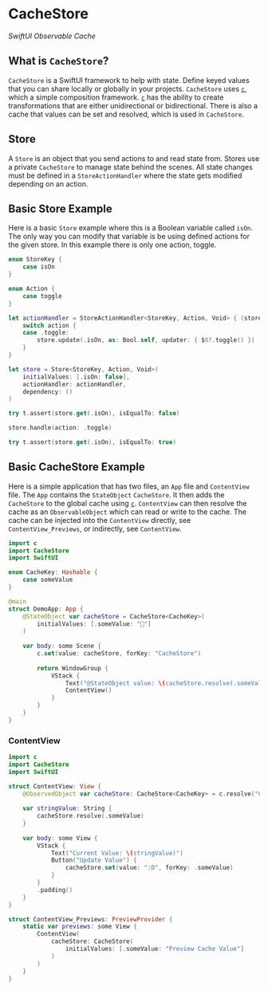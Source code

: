 # CacheStore

*SwiftUI Observable Cache*

## What is `CacheStore`?

`CacheStore` is a SwiftUI framework to help with state. Define keyed values that you can share locally or globally in your projects. `CacheStore` uses [`c`](https://github.com/0xOpenBytes/c), which a simple composition framework. [`c`](https://github.com/0xOpenBytes/c) has the ability to create transformations that are either unidirectional or bidirectional. There is also a cache that values can be set and resolved, which is used in `CacheStore`.

## Store

A `Store` is an object that you send actions to and read state from. Stores use a private `CacheStore` to manage state behind the scenes. All state changes must be defined in a `StoreActionHandler` where the state gets modified depending on an action.

## Basic Store Example

Here is a basic `Store` example where this is a Boolean variable called `isOn`. The only way you can modify that variable is be using defined actions for the given store. In this example there is only one action, toggle. 

```swift
enum StoreKey {
    case isOn
}

enum Action {
    case toggle
}

let actionHandler = StoreActionHandler<StoreKey, Action, Void> { (store: inout CacheStore<StoreKey>, action: Action, _: Void) in
    switch action {
    case .toggle:
        store.update(.isOn, as: Bool.self, updater: { $0?.toggle() })
    }
}

let store = Store<StoreKey, Action, Void>(
    initialValues: [.isOn: false],
    actionHandler: actionHandler,
    dependency: ()
)

try t.assert(store.get(.isOn), isEqualTo: false)

store.handle(action: .toggle)

try t.assert(store.get(.isOn), isEqualTo: true)
```

## Basic CacheStore Example

Here is a simple application that has two files, an `App` file and `ContentView` file. The `App` contains the `StateObject` `CacheStore`. It then adds the `CacheStore` to the global cache using [`c`](https://github.com/0xOpenBytes/c). `ContentView` can then resolve the cache as an `ObservableObject` which can read or write to the cache. The cache can be injected into the `ContentView` directly, see `ContentView_Previews`, or indirectly, see `ContentView`.

```swift
import c
import CacheStore
import SwiftUI

enum CacheKey: Hashable {
    case someValue
}

@main
struct DemoApp: App {
    @StateObject var cacheStore = CacheStore<CacheKey>(
        initialValues: [.someValue: "🥳"]
    )
    
    var body: some Scene {
        c.set(value: cacheStore, forKey: "CacheStore")
        
        return WindowGroup {
            VStack {
                Text("@StateObject value: \(cacheStore.resolve(.someValue) as String)")
                ContentView()
            }
        }
    }
}

```

### ContentView

```swift
import c
import CacheStore
import SwiftUI

struct ContentView: View {
    @ObservedObject var cacheStore: CacheStore<CacheKey> = c.resolve("CacheStore")
    
    var stringValue: String {
        cacheStore.resolve(.someValue)
    }
    
    var body: some View {
        VStack {
            Text("Current Value: \(stringValue)")
            Button("Update Value") {
                cacheStore.set(value: ":D", forKey: .someValue)
            }
        }
        .padding()
    }
}

struct ContentView_Previews: PreviewProvider {
    static var previews: some View {
        ContentView(
            cacheStore: CacheStore(
                initialValues: [.someValue: "Preview Cache Value"]
            )
        )
    }
}

```
